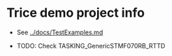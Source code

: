 # Trice demo project info

- See [../docs/TestExamples.md](../docs/TestExamples.md)

- TODO: Check TASKING_GenericSTMF070RB_RTTD 